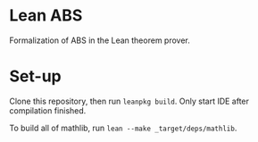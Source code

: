 # Lean ABS

Formalization of ABS in the Lean theorem prover.

# Set-up

Clone this repository, then run `leanpkg build`. Only start IDE after compilation finished.

To build all of mathlib, run `lean --make _target/deps/mathlib`.

